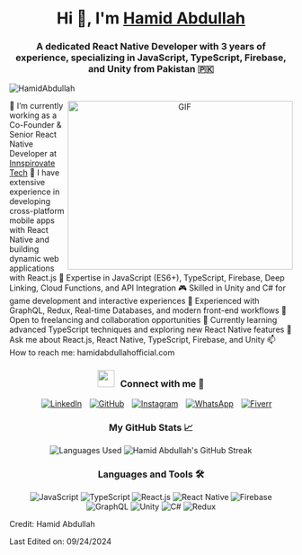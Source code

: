 <h1 align="center">Hi 👋, I'm <a href="https://github.com/HamidAbdullah" target="blank">Hamid Abdullah</a></h1> <h3 align="center">A dedicated React Native Developer with 3 years of experience, specializing in JavaScript, TypeScript, Firebase, and Unity from Pakistan 🇵🇰</h3> <p align="left">
  
  <img src="https://komarev.com/ghpvc/?username=HamidAbdullah&label=Profile%20views&color=0e75b6&style=flat" alt="HamidAbdullah" /> </p> <a target="_blank" align="center"> <img align="right" height="300" width="400" alt="GIF" src="https://media.giphy.com/media/SWoSkN6DxTszqIKEqv/giphy.gif"> </a>
  
🔭 I’m currently working as a Co-Founder & Senior React Native Developer at <a href="https://innspirovatetech.com/" target="blank">Innspirovate Tech</a>
🌱 I have extensive experience in developing cross-platform mobile apps with React Native and building dynamic web applications with React.js
🚀 Expertise in JavaScript (ES6+), TypeScript, Firebase, Deep Linking, Cloud Functions, and API Integration
🎮 Skilled in Unity and C# for game development and interactive experiences
🔧 Experienced with GraphQL, Redux, Real-time Databases, and modern front-end workflows
🤝 Open to freelancing and collaboration opportunities
🌱 Currently learning advanced TypeScript techniques and exploring new React Native features
💬 Ask me about React.js, React Native, TypeScript, Firebase, and Unity
📫 How to reach me: hamidabdullahofficial.com
<br/> <h3 align="center"> <img src="https://media.giphy.com/media/iY8CRBdQXODJSCERIr/giphy.gif" width="30" height="30" style="margin-right: 10px;">Connect with me 🤝 </h3> <p align="center"> <div align="center" class="icons-social" style="margin-left: 10px;"> <a style="margin-left: 10px;" target="_blank" href="https://www.linkedin.com/in/hamid-abdullah-0aa82a250/"> <img src="https://img.icons8.com/doodle/40/000000/linkedin--v2.png" alt="LinkedIn"></a> <a style="margin-left: 10px;" target="_blank" href="https://github.com/HamidAbdullah"> <img src="https://img.icons8.com/doodle/40/000000/github--v1.png" alt="GitHub"></a> <a style="margin-left: 10px;" target="_blank" href="https://www.instagram.com/abdullah.faheem02/"> <img src="https://img.icons8.com/doodle/40/000000/instagram-new--v2.png" alt="Instagram"></a> <a style="margin-left: 10px;" target="_blank" href="https://api.whatsapp.com/send/?phone=+923205993283"> <img src="https://img.icons8.com/doodle/40/000000/whatsapp--v2.png" alt="WhatsApp"></a> <a style="margin-left: 10px;" target="_blank" href="https://www.fiverr.com/s/kL5BqqW"> <img src="https://img.icons8.com/?size=40&id=ngc6JsBomclm&format=png&color=000000" alt="Fiverr"></a> </div> </p> <h3 align="center">My GitHub Stats 📈</h3> <p align="center"> <img src="https://github-readme-stats.vercel.app/api/top-langs/?username=HamidAbdullah&layout=compact" alt="Languages Used" /> <img src="https://github-readme-streak-stats.herokuapp.com/?user=HamidAbdullah&theme=radical" alt="Hamid Abdullah's GitHub Streak" /> </p> <h3 align="center">Languages and Tools 🛠️</h3> <p align="center"> <img src="https://img.shields.io/badge/JavaScript-ES6+-yellow?style=for-the-badge&logo=javascript" alt="JavaScript" /> <img src="https://img.shields.io/badge/TypeScript-Advanced-blue?style=for-the-badge&logo=typescript" alt="TypeScript" /> <img src="https://img.shields.io/badge/React.js-React-blue?style=for-the-badge&logo=react" alt="React.js" /> <img src="https://img.shields.io/badge/React_Native-React%20Native-blue?style=for-the-badge&logo=react" alt="React Native" /> <img src="https://img.shields.io/badge/Firebase-Real%20Time%20Database-yellow?style=for-the-badge&logo=firebase" alt="Firebase" /> <img src="https://img.shields.io/badge/GraphQL-API%20Integration-blue?style=for-the-badge&logo=graphql" alt="GraphQL" /> <img src="https://img.shields.io/badge/Unity-Game%20Development-black?style=for-the-badge&logo=unity" alt="Unity" /> <img src="https://img.shields.io/badge/C%23-Game%20Scripting-black?style=for-the-badge&logo=csharp" alt="C#" /> <img src="https://img.shields.io/badge/Redux-State%20Management-blue?style=for-the-badge&logo=redux" alt="Redux" /> </p>
Credit: Hamid Abdullah

Last Edited on: 09/24/2024

